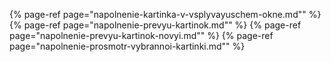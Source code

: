 ﻿{% page-ref page="napolnenie-kartinka-v-vsplyvayuschem-okne.md"" %}
{% page-ref page="napolnenie-prevyu-kartinok.md"" %}
{% page-ref page="napolnenie-prevyu-kartinok-novyi.md"" %}
{% page-ref page="napolnenie-prosmotr-vybrannoi-kartinki.md"" %}
